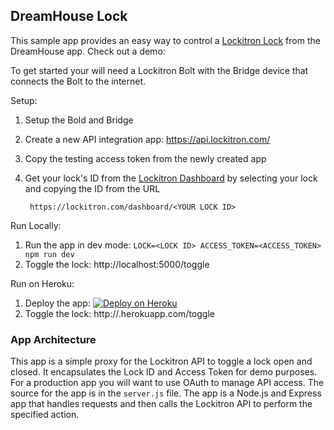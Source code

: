 DreamHouse Lock
---------------

This sample app provides an easy way to control a [Lockitron Lock](https://lockitron.com/) from the DreamHouse app.  Check out a demo:

<TODO DEMO>

To get started your will need a Lockitron Bolt with the Bridge device that connects the Bolt to the internet.

Setup:

1. Setup the Bold and Bridge
1. Create a new API integration app: https://api.lockitron.com/
1. Copy the testing access token from the newly created app
1. Get your lock's ID from the [Lockitron Dashboard](https://lockitron.com/dashboard) by selecting your lock and copying the ID from the URL

        https://lockitron.com/dashboard/<YOUR LOCK ID>

Run Locally:

1. Run the app in dev mode: `LOCK=<LOCK ID> ACCESS_TOKEN=<ACCESS_TOKEN> npm run dev`
1. Toggle the lock: http://localhost:5000/toggle

Run on Heroku:

1. Deploy the app: [![Deploy on Heroku](https://www.herokucdn.com/deploy/button.svg)](https://heroku.com/deploy)
1. Toggle the lock: http://<YOUR HEROKU APP>.herokuapp.com/toggle


### App Architecture

This app is a simple proxy for the Lockitron API to toggle a lock open and closed.  It encapsulates the Lock ID and Access Token for demo purposes.  For a production app you will want to use OAuth to manage API access.  The source for the app is in the `server.js` file.  The app is a Node.js and Express app that handles requests and then calls the Lockitron API to perform the specified action.